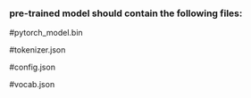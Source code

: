 ### pre-trained model should contain the following files:

#pytorch_model.bin

#tokenizer.json

#config.json

#vocab.json

